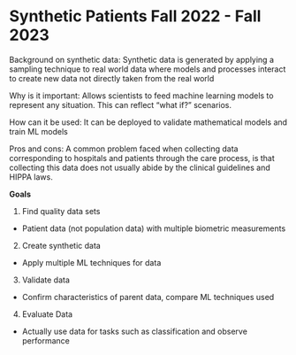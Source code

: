# Synthetic Patients Fall 2022 - Fall 2023

Background on synthetic data: 
Synthetic data is generated by applying a sampling technique to real world data where models and processes interact to create new data not directly taken from the real world

Why is it important:
Allows scientists to feed machine learning models to represent any situation. This can reflect “what if?” scenarios.

How can it be used:
It can be deployed to validate mathematical models and train ML models

Pros and cons:
A common problem faced when collecting data corresponding to hospitals and patients through the care process, is that collecting this data does not usually abide by the clinical guidelines and HIPPA laws.



**Goals**
1. Find quality data sets
* Patient data (not population data) with multiple biometric measurements

2. Create synthetic data
* Apply multiple ML techniques for data 

3. Validate data
* Confirm characteristics of parent data, compare ML techniques used

4. Evaluate Data
* Actually use data for tasks such as classification and observe performance
